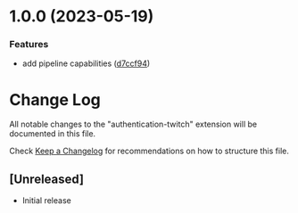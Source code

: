 # 1.0.0 (2023-05-19)


### Features

* add pipeline capabilities ([d7ccf94](https://github.com/clarkio/vscode-authentication-twitch/commit/d7ccf94566b60dff4f4c155c0680aeb7bd91c334))

# Change Log

All notable changes to the "authentication-twitch" extension will be documented in this file.

Check [Keep a Changelog](http://keepachangelog.com/) for recommendations on how to structure this file.

## [Unreleased]

- Initial release
